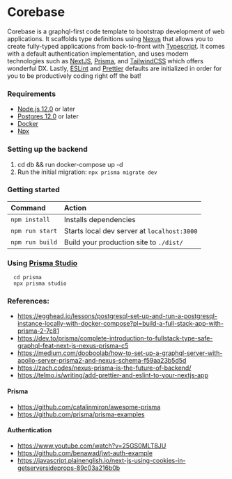# Corebase

Corebase is a graphql-first code template to bootstrap development of web applications. It scaffolds type definitions using [Nexus](https://nexusjs.org/) that allows you to create fully-typed applications from back-to-front with [Typescript](typescriptlang.org). It comes with a default authentication implementation, and uses modern technologies such as [NextJS](https://nextjs.org/), [Prisma](https://www.prisma.io/), and [TailwindCSS](https://tailwindcss.com/) which offers wonderful DX. Lastly, [ESLint](https://eslint.org/) and [Prettier](https://prettier.io/) defaults are initialized in order for you to be productively coding right off the bat!

### Requirements

- [Node.js 12.0](https://nodejs.org/en/) or later
- [Postgres 12.0](https://www.postgresql.org/) or later
- [Docker](https://www.docker.com/)
- [Npx](https://www.npmjs.com/package/npx)

### Setting up the backend

1. cd db && run docker-compose up -d
2. Run the initial migration: `npx prisma migrate dev`

### Getting started

| Command         | Action                                      |
| :-------------- | :------------------------------------------ |
| `npm install`   | Installs dependencies                       |
| `npm run start` | Starts local dev server at `localhost:3000` |
| `npm run build` | Build your production site to `./dist/`     |

### Using [Prisma Studio](https://www.prisma.io/studio)

```
  cd prisma
  npx prisma studio
```

### References:

- https://egghead.io/lessons/postgresql-set-up-and-run-a-postgresql-instance-locally-with-docker-compose?pl=build-a-full-stack-app-with-prisma-2-7c81
- https://dev.to/prisma/complete-introduction-to-fullstack-type-safe-graphql-feat-next-js-nexus-prisma-c5
- https://medium.com/dooboolab/how-to-set-up-a-graphql-server-with-apollo-server-prisma2-and-nexus-schema-f59aa23b5d5d
- https://zach.codes/nexus-prisma-is-the-future-of-backend/
- https://telmo.is/writing/add-prettier-and-eslint-to-your-nextjs-app

#### Prisma

- https://github.com/catalinmiron/awesome-prisma
- https://github.com/prisma/prisma-examples

#### Authentication

- https://www.youtube.com/watch?v=25GS0MLT8JU
- https://github.com/benawad/jwt-auth-example
- https://javascript.plainenglish.io/next-js-using-cookies-in-getserversideprops-89c03a216b0b
